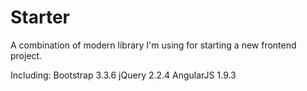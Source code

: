 # Starter
A combination of modern library I'm using for starting a new frontend project.

Including:
Bootstrap 3.3.6
jQuery 2.2.4
AngularJS 1.9.3
